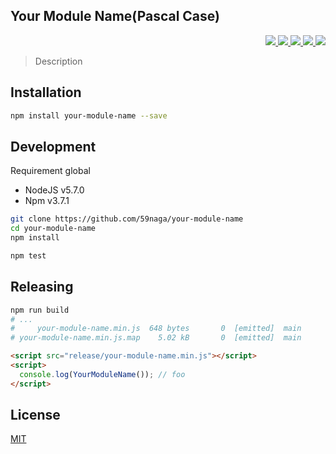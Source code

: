 Your Module Name(Pascal Case)
---

<p align="right">
  <a href="https://npmjs.org/package/your-module-name">
    <img src="https://img.shields.io/npm/v/your-module-name.svg?style=flat-square">
  </a>
  <a href="https://travis-ci.org/59naga/your-module-name">
    <img src="http://img.shields.io/travis/59naga/your-module-name.svg?style=flat-square">
  </a>
  <a href="https://codeclimate.com/github/59naga/your-module-name/coverage">
    <img src="https://img.shields.io/codeclimate/github/59naga/your-module-name.svg?style=flat-square">
  </a>
  <a href="https://codeclimate.com/github/59naga/your-module-name">
    <img src="https://img.shields.io/codeclimate/coverage/github/59naga/your-module-name.svg?style=flat-square">
  </a>
  <a href="https://gemnasium.com/59naga/your-module-name">
    <img src="https://img.shields.io/gemnasium/59naga/your-module-name.svg?style=flat-square">
  </a>
</p>

> Description

Installation
---
```bash
npm install your-module-name --save
```

Development
---
Requirement global
* NodeJS v5.7.0
* Npm v3.7.1

```bash
git clone https://github.com/59naga/your-module-name
cd your-module-name
npm install

npm test
```

Releasing
---

```bash
npm run build
# ...
#     your-module-name.min.js  648 bytes       0  [emitted]  main
# your-module-name.min.js.map    5.02 kB       0  [emitted]  main
```

```html
<script src="release/your-module-name.min.js"></script>
<script>
  console.log(YourModuleName()); // foo
</script>
```

License
---
[MIT](http://59naga.mit-license.org/)
